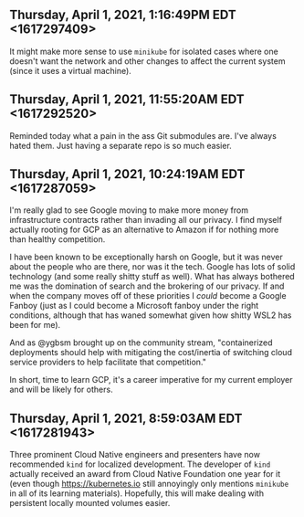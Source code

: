 ## Thursday, April 1, 2021, 1:16:49PM EDT <1617297409>

It might make more sense to use `minikube` for isolated cases where one
doesn't want the network and other changes to affect the current system
(since it uses a virtual machine).

## Thursday, April 1, 2021, 11:55:20AM EDT <1617292520>

Reminded today what a pain in the ass Git submodules are. I've always
hated them. Just having a separate repo is so much easier.

## Thursday, April 1, 2021, 10:24:19AM EDT <1617287059>

I'm really glad to see Google moving to make more money from
infrastructure contracts rather than invading all our privacy. I find
myself actually rooting for GCP as an alternative to Amazon if for
nothing more than healthy competition.

I have been known to be exceptionally harsh on Google, but it was never
about the people who are there, nor was it the tech. Google has lots of
solid technology (and some really shitty stuff as well). What has always
bothered me was the domination of search and the brokering of our
privacy. If and when the company moves off of these priorities I *could*
become a Google Fanboy (just as I could become a Microsoft fanboy under
the right conditions, although that has waned somewhat given how shitty
WSL2 has been for me).

And as @ygbsm brought up on the community stream, "containerized
deployments should help with mitigating the cost/inertia of switching
cloud service providers to help facilitate that competition."

In short, time to learn GCP, it's a career imperative for my current
employer and will be likely for others.

## Thursday, April 1, 2021, 8:59:03AM EDT <1617281943>

Three prominent Cloud Native engineers and presenters have now
recommended `kind` for localized development. The developer of `kind`
actually received an award from Cloud Native Foundation one year for it
(even though <https://kubernetes.io> still annoyingly only mentions
`minikube` in all of its learning materials). Hopefully, this will make
dealing with persistent locally mounted volumes easier.


